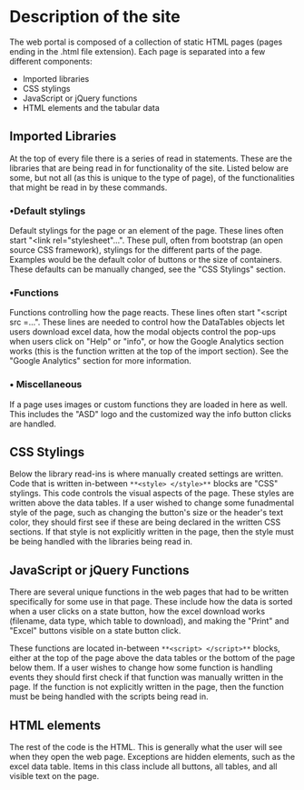 # Description of the site
The web portal is composed of a collection of static HTML pages (pages ending in the .html file extension). Each page is separated into a few different components:

<ul>
<li> Imported libraries
<li> CSS stylings
<li> JavaScript or jQuery functions
<li> HTML elements and the tabular data
</ul>

## Imported Libraries
At the top of every file there is a series of read in statements. These are the libraries that are being read in for functionality of the site.
Listed below are some, but not all (as this is unique to the type of page), of the functionalities that might be read in by these commands.

### &bull;Default stylings
Default stylings for the page or an element of the page. These lines often start "<link rel="stylesheet"...".
These pull, often from bootstrap (an open source CSS framework), stylings for the different parts of the page. Examples would be the default color
of buttons or the size of containers. These defaults can be manually changed, see the "CSS Stylings" section.

### &bull;Functions
Functions controlling how the page reacts. These lines often start "<script src =...". These lines are needed to control how the
DataTables objects let users download excel data, how the modal objects control the pop-ups when users click on "Help" or "info", or how
the Google Analytics section works (this is the function written at the top of the import section). See the "Google Analytics" section for more information.

### &bull; Miscellaneous
If a page uses images or custom functions they are loaded in here as well. This includes the "ASD" logo and the customized way the info button clicks are handled.

## CSS Stylings
Below the library read-ins is where manually created settings are written. Code that is written in-between `**<style> </style>**`
blocks are "CSS" stylings. This code controls the visual aspects of the page. These styles are written above the data tables.
If a user wished to change some funadmental style of the page,
such as changing the button's size or the header's text color, they should first see if these are being declared in the written CSS sections.
If that style is not explicitly written in the page, then the style must be being handled with the libraries being read in.

## JavaScript or jQuery Functions
There are several unique functions in the web pages that had to be written specifically for some use in that page. These include
how the data is sorted when a user clicks on a state button, how the excel download works (filename, data type, which table to download),
and making the "Print" and "Excel" buttons visible on a state button click.

These functions are located in-between `**<script> </script>**`
blocks, either at the top of the page above the data tables or the bottom of the page below them.
If a user wishes to change how some function is handling events they should first check if that function was manually written in the page.
If the function is not explicitly written in the page, then the function must be being handled with the scripts being read in.

## HTML elements
The rest of the code is the HTML. This is generally what the user will see when they open the web page. Exceptions are hidden elements, such as the excel data table.
Items in this class include all buttons, all tables, and all visible text on the page.
